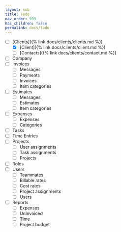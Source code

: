 ```yaml
---
layout: sub
title: Todo
nav_order: 999
has_children: false
permalink: docs/todo
---
```


- [ ] [Clients]({% link docs/clients/clients.md %})
    - [x] [Client]({% link docs/clients/client.md %})
    - [ ] [Contacts]({% link docs/clients/contact.md %})
- [ ] Company
- [ ] Invoices
    - [ ] Messages
    - [ ] Payments
    - [ ] Invoices
    - [ ] Item categories
- [ ] Estimates
    - [ ] Messages
    - [ ] Estimates
    - [ ] Item categories
- [ ] Expenses
    - [ ] Expenses
    - [ ] Categories
- [ ] Tasks
- [ ] Time Entries
- [ ] Projects
    - [ ] User assignments
    - [ ] Task assignments
    - [ ] Projects
- [ ] Roles
- [ ] Users
    - [ ] Teammates
    - [ ] Billable rates
    - [ ] Cost rates
    - [ ] Project assignments
    - [ ] Users
- [ ] Reports
    - [ ] Expenses
    - [ ] UnInvoiced
    - [ ] Time
    - [ ] Project budget
